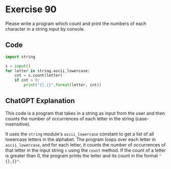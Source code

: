 # Exercise 90
Please write a program which count and print the numbers of each character in a string input by console.

## Code
```python
import string

s = input()
for letter in string.ascii_lowercase:
    cnt = s.count(letter)
    if cnt > 0:
        print("{},{}".format(letter, cnt))
```

## ChatGPT Explanation

This code is a program that takes in a string as input from the user and then counts the number of occurrences of each letter in the string (case-insensitive). 

It uses the `string` module's `ascii_lowercase` constant to get a list of all lowercase letters in the alphabet. The program loops over each letter in `ascii_lowercase`, and for each letter, it counts the number of occurrences of that letter in the input string `s` using the `count` method. If the count of a letter is greater than 0, the program prints the letter and its count in the format `"{},{}"`.